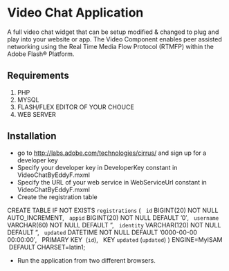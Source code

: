 # Video Chat Application

A full video chat widget that can be setup modified & changed to plug and play into your website or app.
The Video Component enables peer assisted networking using the Real Time Media Flow Protocol (RTMFP) within the Adobe Flash® Platform.

## Requirements

1. PHP
2. MYSQL
2. FLASH/FLEX EDITOR OF YOUR CHOUCE
3. WEB SERVER

## Installation

* go to http://labs.adobe.com/technologies/cirrus/  and sign up for a developer key
* Specify your developer key in DeveloperKey constant in VideoChatByEddyF.mxml
* Specify the URL of your web service in WebServiceUrl constant in VideoChatByEddyF.mxml
* Create the registration table 

CREATE TABLE IF NOT EXISTS `registrations` (
  `id` BIGINT(20) NOT NULL AUTO_INCREMENT,
  `appid` BIGINT(20) NOT NULL DEFAULT ’0′,
  `username` VARCHAR(60) NOT NULL DEFAULT ”,
  `identity` VARCHAR(120) NOT NULL DEFAULT ”,
  `updated` DATETIME NOT NULL DEFAULT ’0000-00-00 00:00:00′,
  PRIMARY KEY  (`id`),
  KEY `updated` (`updated`)
) ENGINE=MyISAM  DEFAULT CHARSET=latin1;

* Run the application from two different browsers. 
